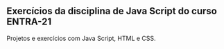 <h2>Exercícios da disciplina de Java Script do curso ENTRA-21</h2>
Projetos e exercícios com Java Script, HTML e CSS.